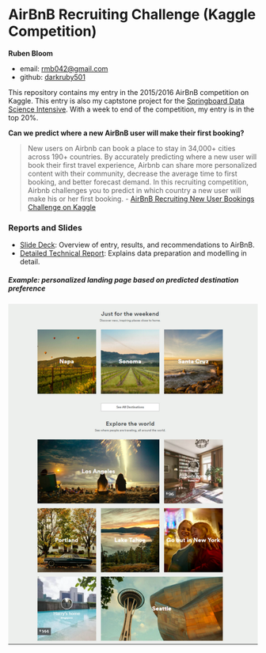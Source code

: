 # AirBnB Recruiting Challenge (Kaggle Competition)

**Ruben Bloom**

- email: <rmb042@gmail.com>
- github: [darkruby501](https://github.com/darkruby501)

This repository contains my entry in the 2015/2016 AirBnB competition on Kaggle. This entry is also my captstone project for the [Springboard Data Science Intensive](https://www.springboard.com/workshops/data-science-intensive/). With a week to end of the competition, my entry is in the top 20%.

**Can we predict where a new AirBnB user will make their first booking?**

> New users on Airbnb can book a place to stay in 34,000+ cities across 190+ countries. By accurately predicting where a new user will book their first travel experience, Airbnb can share more personalized content with their community, decrease the average time to first booking, and better forecast demand.
In this recruiting competition, Airbnb challenges you to predict in which country a new user will make his or her first booking. - [AirBnB Recruiting New User Bookings Challenge on Kaggle](https://www.kaggle.com/c/airbnb-recruiting-new-user-bookings)

### Reports and Slides
- [Slide Deck](https://docs.google.com/presentation/d/16UJ8_2Uu77xDzlTkADqexB1mcgOU_aUS0x8cB8VL07c/edit?usp=sharing): Overview of entry, results, and recommendations to AirBnB.
- [Detailed Technical Report](http://nbviewer.jupyter.org/github/darkruby501/AirBnBRecruitingComp/blob/master/Tech%20Report.ipynb): Explains data preparation and modelling in detail.

##### Example: personalized landing page based on predicted destination preference 
![](Images/airbnb_homepage_suggestions_resized.png)

